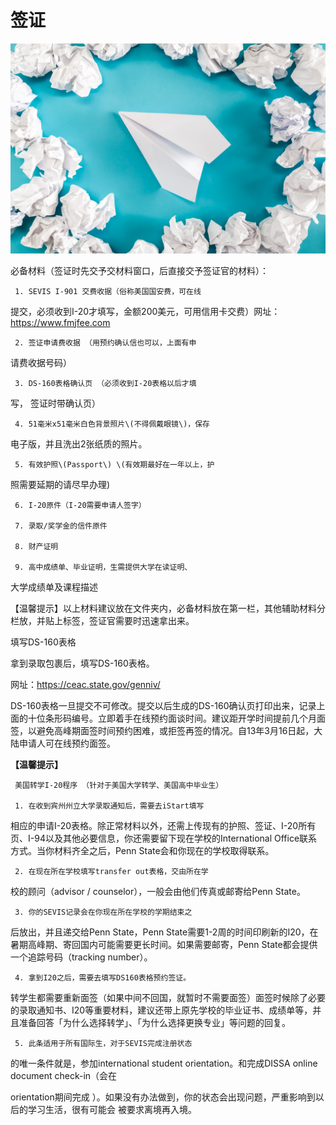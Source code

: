 # 签证



![](../.gitbook/assets/stock-photo-paper-airplane-with-crumpled-failed-paper-balls-218569031.jpg)

必备材料（签证时先交予交材料窗口，后直接交予签证官的材料）：

     1. SEVIS I-901 交费收据（俗称美国国安费，可在线

提交，必须收到I-20才填写，金额200美元，可用信用卡交费）网址：https://www.fmjfee.com

     2. 签证申请费收据 （用预约确认信也可以，上面有申

请费收据号码）

     3. DS-160表格确认页 （必须收到I-20表格以后才填

写， 签证时带确认页）

     4. 51毫米x51毫米白色背景照片\(不得佩戴眼镜\)，保存

电子版，并且洗出2张纸质的照片。

     5. 有效护照\(Passport\) \(有效期最好在一年以上，护

照需要延期的请尽早办理\)

     6. I-20原件（I-20需要申请人签字）

     7. 录取/奖学金的信件原件

     8. 财产证明

     9. 高中成绩单、毕业证明，生需提供大学在读证明、

大学成绩单及课程描述

【温馨提示】以上材料建议放在文件夹内，必备材料放在第一栏，其他辅助材料分栏放，并贴上标签，签证官需要时迅速拿出来。

填写DS-160表格

拿到录取包裹后，填写DS-160表格。

网址：https://ceac.state.gov/genniv/

DS-160表格一旦提交不可修改。提交以后生成的DS-160确认页打印出来，记录上面的十位条形码编号。立即着手在线预约面谈时间。建议距开学时间提前几个月面签，以避免高峰期面签时间预约困难，或拒签再签的情况。自13年3月16日起，大陆申请人可在线预约面签。  


**【温馨提示】**

     美国转学I-20程序 （针对于美国大学转学、美国高中毕业生）

     1. 在收到宾州州立大学录取通知后，需要去iStart填写

相应的申请I-20表格。除正常材料以外，还需上传现有的护照、签证、I-20所有页、I-94以及其他必要信息，你还需要留下现在学校的International Office联系方式。当你材料齐全之后，Penn State会和你现在的学校取得联系。

     2. 在现在所在学校填写transfer out表格，交由所在学

校的顾问（advisor / counselor），一般会由他们传真或邮寄给Penn State。

     3. 你的SEVIS记录会在你现在所在学校的学期结束之

后放出，并且递交给Penn State，Penn State需要1-2周的时间印刷新的I20，在暑期高峰期、寄回国内可能需要更长时间。如果需要邮寄，Penn State都会提供一个追踪号码（tracking number）。

     4. 拿到I20之后，需要去填写DS160表格预约签证。

转学生都需要重新面签（如果中间不回国，就暂时不需要面签）面签时候除了必要的录取通知书、I20等重要材料，建议还带上原先学校的毕业证书、成绩单等，并且准备回答「为什么选择转学」、「为什么选择更换专业」等问题的回复。

     5. 此条适用于所有国际生，对于SEVIS完成注册状态

的唯一条件就是，参加international student orientation。和完成DISSA online document check-in（会在

orientation期间完成 ）。如果没有办法做到，你的状态会出现问题，严重影响到以后的学习生活，很有可能会
被要求离境再入境。



